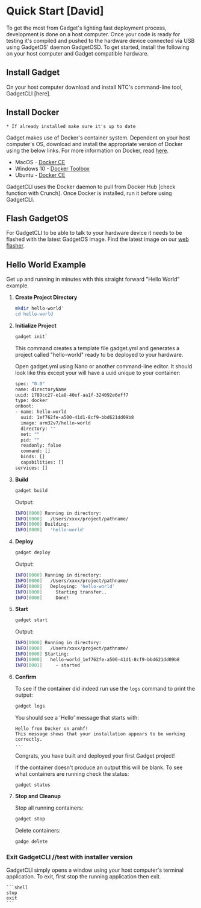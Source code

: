 # Quick Start [David]

To get the most from Gadget's lighting fast deployment process, development is done on a host computer. Once your code is ready for testing it's compiled and pushed to the hardware device connected via USB using GadgetOS' daemon GadgetOSD. To get started, install the following on your host computer and Gadget compatible hardware. 

## Install Gadget

On your host computer download and install NTC's command-line tool, GadgetCLI [here]. 

## Install Docker

	* If already installed make sure it's up to date

Gadget makes use of Docker's container system. Dependent on your host computer's OS, download and install the appropriate version of Docker using the below links. For more information on Docker, read [here](https://www.docker.com/).

* MacOS - [Docker CE](https://store.docker.com/editions/community/docker-ce-desktop-mac?tab=description)
* Windows 10 - [Docker Toolbox](https://www.docker.com/products/docker-toolbox)
* Ubuntu - [Docker CE](https://store.docker.com/editions/community/docker-ce-server-ubuntu?tab=description)

GadgetCLI uses the Docker daemon to pull from Docker Hub [check function with Crunch]. Once Docker is installed, run it before using GadgetCLI.

## Flash GadgetOS 

For GadgetCLI to be able to talk to your hardware device it needs to be flashed with the latest GadgetOS image. Find the latest image on our [web flasher](flash.getchip.com/pro). 

## Hello World Example

Get up and running in minutes with this straight forward "Hello World" example.

1. **Create Project Directory**

	```bash
	mkdir hello-world'
	cd hello-world
	```
	
2. **Initialize Project**

	```bash
	gadget init`
	```
	
	This command creates a template file gadget.yml and generates a project called "hello-world" ready to be deployed to your hardware. 
	
	Open gadget.yml using Nano or another command-line editor. It should look like this except your will have a uuid unique to your container:
	
	```bash
	spec: "0.0"
	name: directoryName
	uuid: 1789cc27-e1a8-40ef-aa1f-324092e6eff7
	type: docker
	onboot:
	- name: hello-world
  	  uuid: 1ef762fe-a500-41d1-8cf9-bbd621dd09b8
  	  image: arm32v7/hello-world
  	  directory: ""
  	  net: ""
  	  pid: ""
  	  readonly: false
  	  command: []
      binds: []
      capabilities: []
	services: []
	```
	
3. **Build**
	
	```bash
	gadget build
	```
	
	Output:
	
	```bash
	INFO[0000] Running in directory:                        
	INFO[0000]   /Users/xxxx/project/pathname/
	INFO[0000] Building:                                    
	INFO[0000]   'hello-world'
	```
	
4. **Deploy**
	
	```bash
	gadget deploy
	```
	
	Output:
	
	```bash
	INFO[0000] Running in directory:                        
	INFO[0000]   /Users/xxxx/project/pathname/ 
	INFO[0000]   Deploying: 'hello-world'                   
	INFO[0000]     Starting transfer..                      
	INFO[0000]     Done!  
	```
	
5. **Start**
	
	```bash
	gadget start
	```
	
	Output:
	
	```bash
	INFO[0000] Running in directory:                        
	INFO[0000]   /Users/xxxx/project/pathname/ 
	INFO[0000] Starting:                                    
	INFO[0000]   hello-world_1ef762fe-a500-41d1-8cf9-bbd621dd09b8 
	INFO[0001]     - started 
	```

6. **Confirm** 

	To see if the container did indeed run use the `logs` command to print the output:
	
	```bash
	gadget logs
	```
	
	You should see a 'Hello' message that starts with:
	
	```
	Hello from Docker on armhf!
	This message shows that your installation appears to be working correctly.
	...
	```
	Congrats, you have built and deployed your first Gadget project!
	
	If the container doesn't produce an output this will be blank. To see what containers are running check the status:
	
	```bash
	gadget status
	```

7. **Stop and Cleanup**
	
	Stop all running containers:
	
	```bash
	gadget stop
	```
	
	Delete containers:
	
	```bash
	gadge delete
	```

### Exit GadgetCLI //test with installer version

GadgetCLI simply opens a window using your host computer's terminal application. To exit, first stop the running application then exit. 

	```shell
	stop
	exit 
	```
